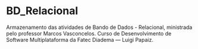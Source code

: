 # BD_Relacional
Armazenamento das atividades de Bando de Dados - Relacional, ministrada pelo professor Marcos Vasconcelos. Curso de Desenvolvimento de Software Multiplataforma da Fatec Diadema — Luigi Papaiz.
